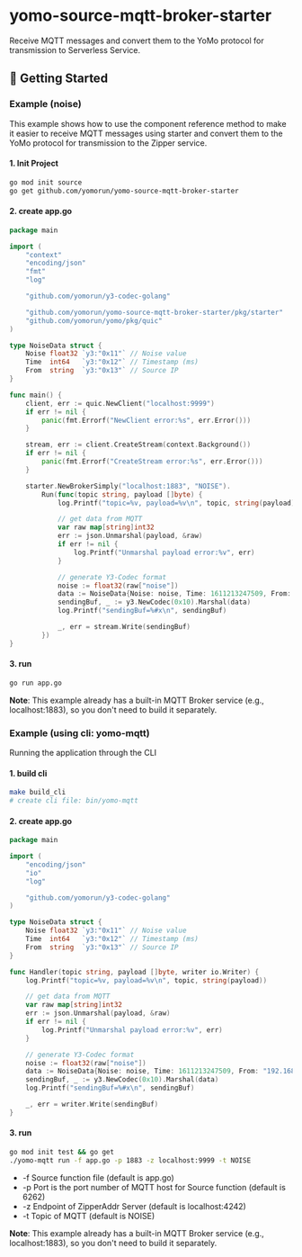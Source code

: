 # yomo-source-mqtt-broker-starter
Receive MQTT messages and convert them to the YoMo protocol for transmission to Serverless Service.

## 🚀 Getting Started

### Example (noise)

This example shows how to use the component reference method to make it easier to receive MQTT messages using starter and convert them to the YoMo protocol for transmission to the Zipper service.

#### 1. Init Project

```bash
go mod init source
go get github.com/yomorun/yomo-source-mqtt-broker-starter
```

#### 2. create app.go 

```go
package main

import (
	"context"
	"encoding/json"
	"fmt"
	"log"

	"github.com/yomorun/y3-codec-golang"

	"github.com/yomorun/yomo-source-mqtt-broker-starter/pkg/starter"
	"github.com/yomorun/yomo/pkg/quic"
)

type NoiseData struct {
	Noise float32 `y3:"0x11"` // Noise value
	Time  int64   `y3:"0x12"` // Timestamp (ms)
	From  string  `y3:"0x13"` // Source IP
}

func main() {
	client, err := quic.NewClient("localhost:9999")
	if err != nil {
		panic(fmt.Errorf("NewClient error:%s", err.Error()))
	}

	stream, err := client.CreateStream(context.Background())
	if err != nil {
		panic(fmt.Errorf("CreateStream error:%s", err.Error()))
	}

	starter.NewBrokerSimply("localhost:1883", "NOISE").
		Run(func(topic string, payload []byte) {
			log.Printf("topic=%v, payload=%v\n", topic, string(payload))

			// get data from MQTT
			var raw map[string]int32
			err := json.Unmarshal(payload, &raw)
			if err != nil {
				log.Printf("Unmarshal payload error:%v", err)
			}

			// generate Y3-Codec format
			noise := float32(raw["noise"])
			data := NoiseData{Noise: noise, Time: 1611213247509, From: "192.168.1.1"}
			sendingBuf, _ := y3.NewCodec(0x10).Marshal(data)
			log.Printf("sendingBuf=%#x\n", sendingBuf)

			_, err = stream.Write(sendingBuf)
		})
}
```

#### 3. run 

```bash
go run app.go
```

**Note**: This example already has a built-in MQTT Broker service (e.g., localhost:1883), so you don't need to build it separately.

### Example (using cli: yomo-mqtt)

Running the application through the CLI

#### 1. build cli 

```bash
make build_cli
# create cli file: bin/yomo-mqtt
```

#### 2. create app.go

```go
package main

import (
	"encoding/json"
	"io"
	"log"

	"github.com/yomorun/y3-codec-golang"
)

type NoiseData struct {
	Noise float32 `y3:"0x11"` // Noise value
	Time  int64   `y3:"0x12"` // Timestamp (ms)
	From  string  `y3:"0x13"` // Source IP
}

func Handler(topic string, payload []byte, writer io.Writer) {
	log.Printf("topic=%v, payload=%v\n", topic, string(payload))

	// get data from MQTT
	var raw map[string]int32
	err := json.Unmarshal(payload, &raw)
	if err != nil {
		log.Printf("Unmarshal payload error:%v", err)
	}

	// generate Y3-Codec format
	noise := float32(raw["noise"])
	data := NoiseData{Noise: noise, Time: 1611213247509, From: "192.168.1.1"}
	sendingBuf, _ := y3.NewCodec(0x10).Marshal(data)
	log.Printf("sendingBuf=%#x\n", sendingBuf)

	_, err = writer.Write(sendingBuf)
}
```

#### 3. run

```bash
go mod init test && go get
./yomo-mqtt run -f app.go -p 1883 -z localhost:9999 -t NOISE
```

- -f Source function file (default is app.go)
- -p Port is the port number of MQTT host for Source function (default is 6262)
- -z Endpoint of ZipperAddr Server (default is localhost:4242)
- -t Topic of MQTT (default is NOISE)

**Note**: This example already has a built-in MQTT Broker service (e.g., localhost:1883), so you don't need to build it separately.

